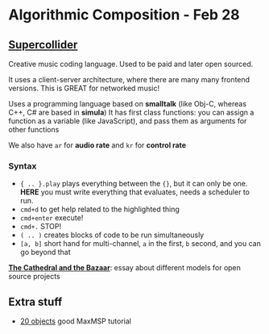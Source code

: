 # Algorithmic Composition - Feb 28

## [Supercollider](https://supercollider.github.io/)
Creative music coding language. Used to be paid and later open sourced.

It uses a client-server architecture, where there are many many frontend versions. This is GREAT for networked music!

Uses a programming language based on **smalltalk** (like Obj-C, whereas C++, C# are based in **simula**)
It has first class functions: you can assign a function as a variable (like JavaScript), and pass them as arguments for other functions

We also have `ar` for **audio rate** and `kr` for **control rate**



### Syntax
- `{ .. }.play` plays everything between the `{}`, but it can only be one. **HERE** you must write everything that evaluates, needs a scheduler to run.
- `cmd+d` to get help related to the highlighted thing
- `cmd+enter` execute!
- `cmd+.` STOP!
- `( .. )` creates blocks of code to be run simultaneously
- `[a, b]` short hand for multi-channel, `a` in the first, `b` second, and you can go beyond that



**[The Cathedral and the Bazaar](http://www.catb.org/esr/writings/cathedral-bazaar/)**: essay about different models for open source projects


## Extra stuff
- [20 objects](http://www.darwingrosse.com/20Objects/) good MaxMSP tutorial

